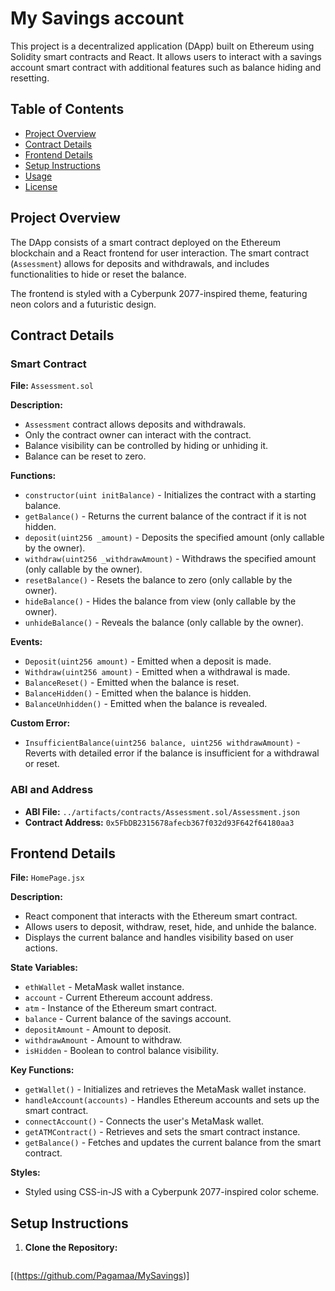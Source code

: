 # My Savings account

This project is a decentralized application (DApp) built on Ethereum using Solidity smart contracts and React. It allows users to interact with a savings account smart contract with additional features such as balance hiding and resetting.

## Table of Contents

- [Project Overview](#project-overview)
- [Contract Details](#contract-details)
- [Frontend Details](#frontend-details)
- [Setup Instructions](#setup-instructions)
- [Usage](#usage)
- [License](#license)

## Project Overview

The DApp consists of a smart contract deployed on the Ethereum blockchain and a React frontend for user interaction. The smart contract (`Assessment`) allows for deposits and withdrawals, and includes functionalities to hide or reset the balance.

The frontend is styled with a Cyberpunk 2077-inspired theme, featuring neon colors and a futuristic design.

## Contract Details

### Smart Contract

**File:** `Assessment.sol`

**Description:**
- `Assessment` contract allows deposits and withdrawals.
- Only the contract owner can interact with the contract.
- Balance visibility can be controlled by hiding or unhiding it.
- Balance can be reset to zero.

**Functions:**
- `constructor(uint initBalance)` - Initializes the contract with a starting balance.
- `getBalance()` - Returns the current balance of the contract if it is not hidden.
- `deposit(uint256 _amount)` - Deposits the specified amount (only callable by the owner).
- `withdraw(uint256 _withdrawAmount)` - Withdraws the specified amount (only callable by the owner).
- `resetBalance()` - Resets the balance to zero (only callable by the owner).
- `hideBalance()` - Hides the balance from view (only callable by the owner).
- `unhideBalance()` - Reveals the balance (only callable by the owner).

**Events:**
- `Deposit(uint256 amount)` - Emitted when a deposit is made.
- `Withdraw(uint256 amount)` - Emitted when a withdrawal is made.
- `BalanceReset()` - Emitted when the balance is reset.
- `BalanceHidden()` - Emitted when the balance is hidden.
- `BalanceUnhidden()` - Emitted when the balance is revealed.

**Custom Error:**
- `InsufficientBalance(uint256 balance, uint256 withdrawAmount)` - Reverts with detailed error if the balance is insufficient for a withdrawal or reset.

### ABI and Address

- **ABI File:** `../artifacts/contracts/Assessment.sol/Assessment.json`
- **Contract Address:** `0x5FbDB2315678afecb367f032d93F642f64180aa3`

## Frontend Details

**File:** `HomePage.jsx`

**Description:**
- React component that interacts with the Ethereum smart contract.
- Allows users to deposit, withdraw, reset, hide, and unhide the balance.
- Displays the current balance and handles visibility based on user actions.

**State Variables:**
- `ethWallet` - MetaMask wallet instance.
- `account` - Current Ethereum account address.
- `atm` - Instance of the Ethereum smart contract.
- `balance` - Current balance of the savings account.
- `depositAmount` - Amount to deposit.
- `withdrawAmount` - Amount to withdraw.
- `isHidden` - Boolean to control balance visibility.

**Key Functions:**
- `getWallet()` - Initializes and retrieves the MetaMask wallet instance.
- `handleAccount(accounts)` - Handles Ethereum accounts and sets up the smart contract.
- `connectAccount()` - Connects the user's MetaMask wallet.
- `getATMContract()` - Retrieves and sets the smart contract instance.
- `getBalance()` - Fetches and updates the current balance from the smart contract.

**Styles:**
- Styled using CSS-in-JS with a Cyberpunk 2077-inspired color scheme.

## Setup Instructions

1. **Clone the Repository:**
   ```bash
[(https://github.com/Pagamaa/MySavings)]
